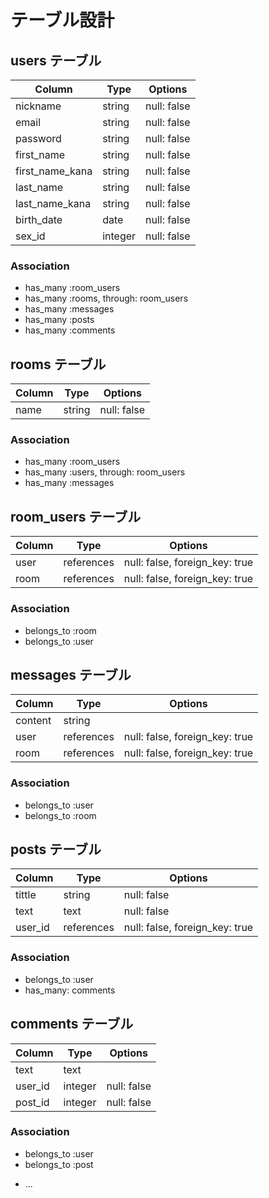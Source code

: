 # テーブル設計

## users テーブル

| Column          | Type       | Options                       |
| --------------- | -----------| ----------------------------- |
| nickname        | string     | null: false                   |
| email           | string     | null: false                   |
| password        | string     | null: false                   |
| first_name      | string     | null: false                   |
| first_name_kana | string     | null: false                   |
| last_name       | string     | null: false                   |
| last_name_kana  | string     | null: false                   |
| birth_date      | date       | null: false                   |
| sex_id          | integer    | null: false                   |


### Association
- has_many :room_users
- has_many :rooms, through: room_users
- has_many :messages
- has_many :posts
- has_many :comments

## rooms テーブル

| Column | Type   | Options     |
| ------ | ------ | ----------- |
| name   | string | null: false |

### Association

- has_many :room_users
- has_many :users, through: room_users
- has_many :messages

## room_users テーブル

| Column | Type       | Options                        |
| ------ | ---------- | ------------------------------ |
| user   | references | null: false, foreign_key: true |
| room   | references | null: false, foreign_key: true |

### Association

- belongs_to :room
- belongs_to :user

## messages テーブル

| Column  | Type       | Options                        |
| ------- | ---------- | ------------------------------ |
| content | string     |                                |
| user    | references | null: false, foreign_key: true |
| room    | references | null: false, foreign_key: true |

### Association

- belongs_to :user
- belongs_to :room

## posts テーブル

| Column  | Type       | Options                        |
| ------- | ---------- | ------------------------------ |
| tittle  | string     | null: false                    |
| text    | text       | null: false                    |
| user_id | references | null: false, foreign_key: true |

### Association

- belongs_to :user
- has_many: comments

## comments テーブル

| Column  | Type       | Options                        |
| ------- | ---------- | ------------------------------ |
| text    | text       |                                |
| user_id | integer    | null: false                    |
| post_id | integer    | null: false                    |

### Association

- belongs_to :user
- belongs_to :post
* ...